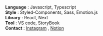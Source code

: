 **Language** : Javascript, Typescript   
**Style** : Styled-Components, Sass, Emotion.js  
**Library** : React, Next  
**Tool** : VS code, StoryBook  
**Contact** : [Instagram](https://www.instagram.com/x0_ghks1/?hl=ko) , [Notion](https://lumbar-dessert-399.notion.site/FE-Developer-85690d59cde44d278c9419ca2ee3d416)
